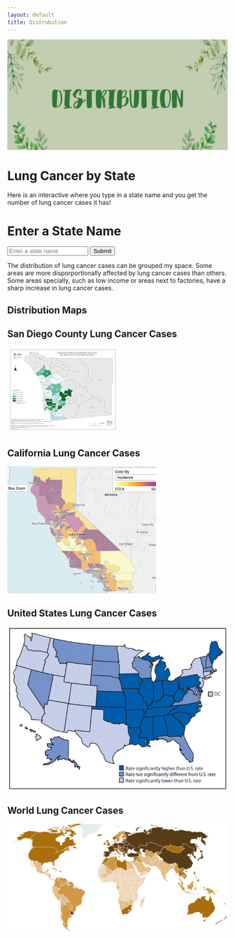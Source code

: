 ```yaml
---
layout: default
title: Distrubution 
---
```

![Alt text](images/DISTRIBUTION.png)

# Lung Cancer by State 
Here is an interactive where you type in a state name and you get the number of lung cancer cases it has! 

<head>
    <title>State Input</title>
</head>
<body>
    <h1>Enter a State Name</h1>
    <form id="stateForm">
        <input type="text" id="stateInput" placeholder="Enter a state name">
        <button type="submit">Submit</button>
    </form>

 <div id="result">
        <!-- The result from the backend will be displayed here -->
    </div>

 <script>
        // Listen for the form submission
        document.getElementById('stateForm').addEventListener('submit', function (e) {
            e.preventDefault(); // Prevent the default form submission

            // Get the state name from the input field
            const stateName = document.getElementById('stateInput').value;

            // Send the stateName to the backend using a fetch request
            fetch('https://cancer0.stu.nighthawkcodingsociety.com/', {
                method: 'POST',
                headers: {
                    'Content-Type': 'application/json',
                },
                body: JSON.stringify({ state_name: stateName }),
            })
            .then(response => response.json())
            .then(data => {
                // Display the result from the backend in the result div
                document.getElementById('result').textContent = `Result from backend: ${data.result}`;
            })
            .catch(error => {
                console.error('Error:', error);
            });
        });
    </script>
</body>


The distribution of lung cancer cases can be grouped my space. Some areas are more disporportionally affected by lung cancer cases than others. Some areas specially, such as low income or areas next to factories, have a sharp increase in lung cancer cases. 

## Distribution Maps 

## San Diego County Lung Cancer Cases 
![Alt text](<images/download (2).jpeg>)

## California Lung Cancer Cases 
![Alt text](<images/Screenshot 2020-07-20 08.57.36.png>)

## United States Lung Cancer Cases
![Alt text](images/mm6936a8-F.gif)

## World Lung Cancer Cases 
![Alt text](images/Ch11_Lung_Rates_M-mobile.png)
